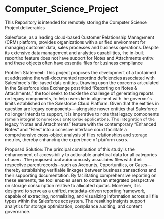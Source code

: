 # Computer_Science_Project
This Repository is intended for remotely storing the Computer Science Project deliverables

Salesforce, as a leading cloud-based Customer Relationship Management (CRM) platform, 
provides organizations with a unified environment for managing customer data, sales 
processes and business operations. Despite its extensive data management and analytics 
capabilities, the in-built reporting feature does not have support for Notes and Attachments 
entity, and these objects often have essential files for business compliance. 

Problem Statement: 
This project proposes the development of a tool aimed at addressing the well-documented 
reporting deficiencies associated with Salesforce's file-based data entities. Drawing upon the 
concerns articulated in the Salesforce Idea Exchange post titled “Reporting on Notes & 
Attachments,” the tool seeks to tackle the challenge of generating reports on legacy 
components, to help users be in alignment with the governor's limits established on the 
Salesforce Cloud Platform. Given that the entities in question are legacy components—
 alongside newer entities that Salesforce no longer intends to support, it is imperative to note 
that legacy components remain integral to numerous enterprise applications. The integration of 
the legacy “Notes and Attachments” feature with the contemporary “Enhanced Notes” and 
“Files” into a cohesive interface could facilitate a comprehensive cross-object analysis of files 
relationships and storage metrics, thereby enhancing the experience of platform users. 

Proposed Solution: 
The principal contribution of this study is the enhancement of accessibility to actionable 
analytical data for all categories of users. The proposed tool autonomously associates files with 
their respective parent records—such as Accounts, Opportunities, or Cases—thereby 
establishing verifiable linkages between business transactions and their supporting 
documentation. By facilitating comprehensive reporting on these elements, the tool enables 
users to obtain an integrated perspective on storage consumption relative to allocated quotas. 
Moreover, it is designed to serve as a unified, metadata-driven reporting framework, capable of 
extracting, normalizing, and visualizing information across all file types within the Salesforce 
ecosystem. The resulting insights support analytics for storage optimization, compliance 
auditing, and content governance.
